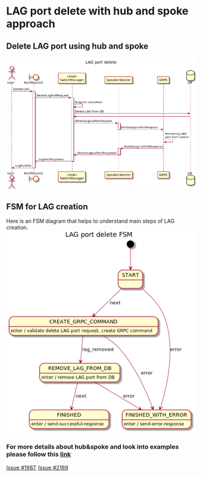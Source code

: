 # LAG port delete with hub and spoke approach

## Delete LAG port using hub and spoke

![LAG port delete design](h&s-delete-lag-port.png "LAG port delete design")

## FSM for LAG creation
Here is an FSM diagram that helps to understand main steps of LAG creation.
![Delete LAG port fsm](delete-lag-port-fsm.png "delete LAG port fsm")

### For more details about hub&spoke and look into examples please follow this [link](https://github.com/telstra/open-kilda/blob/develop/docs/design/hub-and-spoke/v7/README.md)

[Issue #1987](https://github.com/telstra/open-kilda/issues/1987),
[Issue #2189](https://github.com/telstra/open-kilda/issues/2189)
